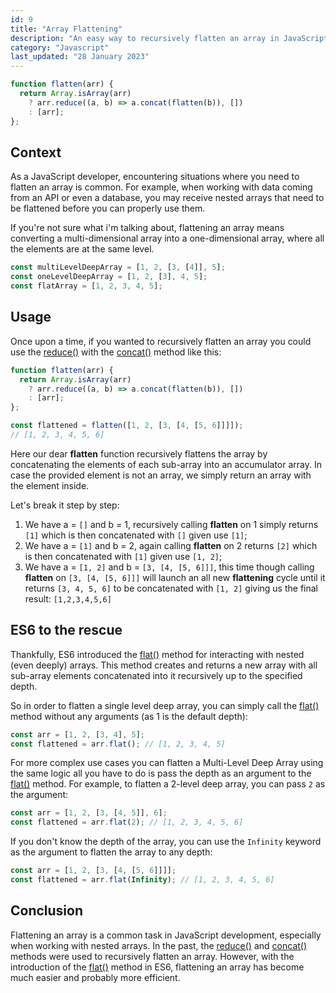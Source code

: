 ```yaml
---
id: 9
title: "Array Flattening"
description: "An easy way to recursively flatten an array in JavaScript with only native JavaScript."
category: "Javascript"
last_updated: "28 January 2023"
---
```


```js
function flatten(arr) {
  return Array.isArray(arr)
    ? arr.reduce((a, b) => a.concat(flatten(b)), [])
    : [arr];
};
```

## Context

As a JavaScript developer, encountering situations where you need to flatten an array is common. For example, when working with data coming from an API or even a database, you may receive nested arrays that need to be flattened before you can properly use them.

If you're not sure what i'm talking about, flattening an array means converting a multi-dimensional array into a one-dimensional array, where all the elements are at the same level.

```js
const multiLevelDeepArray = [1, 2, [3, [4]], 5];
const oneLevelDeepArray = [1, 2, [3], 4, 5];
const flatArray = [1, 2, 3, 4, 5];
```

## Usage

Once upon a time, if you wanted to recursively flatten an array you could use the [reduce()](https://developer.mozilla.org/en-US/docs/Web/JavaScript/Reference/Global_Objects/Array/Reduce) with the [concat()](https://developer.mozilla.org/en-US/docs/Web/JavaScript/Reference/Global_Objects/Array/concat) method like this:

```js
function flatten(arr) {
  return Array.isArray(arr)
    ? arr.reduce((a, b) => a.concat(flatten(b)), [])
    : [arr];
};

const flattened = flatten([1, 2, [3, [4, [5, 6]]]]); 
// [1, 2, 3, 4, 5, 6]
```

Here our dear **flatten** function recursively flattens the array by concatenating the elements of each sub-array into an accumulator array. 
In case the provided element is not an array, we simply return an array with the element inside.

Let's break it step by step:
1. We have a = `[]` and b = 1, recursively calling **flatten** on 1 simply returns `[1]` which is then concatenated with `[]` given use `[1]`;
2. We have a = `[1]` and b = 2, again calling **flatten** on 2 returns `[2]` which is then concatenated with `[1]` given use `[1, 2]`;
3. We have a = `[1, 2]` and b = `[3, [4, [5, 6]]]`, this time though calling **flatten** on `[3, [4, [5, 6]]]` will launch an all new **flattening** cycle until it returns `[3, 4, 5, 6]` to be concatenated with `[1, 2]` giving us the final result:
`[1,2,3,4,5,6]`

## ES6 to the rescue

Thankfully, ES6 introduced the [flat()](https://developer.mozilla.org/en-US/docs/Web/JavaScript/Reference/Global_Objects/Array/flat) method for interacting with nested (even deeply) arrays. This method creates and returns a new array with all sub-array elements concatenated into it recursively up to the specified depth.

So in order to flatten a single level deep array, you can simply call the [flat()](https://developer.mozilla.org/en-US/docs/Web/JavaScript/Reference/Global_Objects/Array/flat) method without any arguments (as 1 is the default depth):

```js
const arr = [1, 2, [3, 4], 5];
const flattened = arr.flat(); // [1, 2, 3, 4, 5]
```

For more complex use cases you can flatten a Multi-Level Deep Array using the same logic all you have to do is pass the depth as an argument to the [flat()](https://developer.mozilla.org/en-US/docs/Web/JavaScript/Reference/Global_Objects/Array/flat) method. For example, to flatten a 2-level deep array, you can pass `2` as the argument:

```js
const arr = [1, 2, [3, [4, 5]], 6];
const flattened = arr.flat(2); // [1, 2, 3, 4, 5, 6]
```

If you don't know the depth of the array, you can use the `Infinity` keyword as the argument to flatten the array to any depth:

```js
const arr = [1, 2, [3, [4, [5, 6]]]];
const flattened = arr.flat(Infinity); // [1, 2, 3, 4, 5, 6]
```

## Conclusion

Flattening an array is a common task in JavaScript development, especially when working with nested arrays. In the past, the [reduce()](https://developer.mozilla.org/en-US/docs/Web/JavaScript/Reference/Global_Objects/Array/Reduce) and [concat()](https://developer.mozilla.org/en-US/docs/Web/JavaScript/Reference/Global_Objects/Array/concat) methods were used to recursively flatten an array. However, with the introduction of the [flat()](https://developer.mozilla.org/en-US/docs/Web/JavaScript/Reference/Global_Objects/Array/flat) method in ES6, flattening an array has become much easier and probably more efficient.

